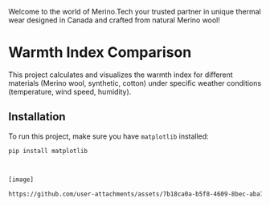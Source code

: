 Welcome to the world of Merino.Tech
your trusted partner in unique thermal wear designed in Canada and crafted from natural Merino wool!


# Warmth Index Comparison

This project calculates and visualizes the warmth index for different materials (Merino wool, synthetic, cotton) under specific weather conditions (temperature, wind speed, humidity).

## Installation

To run this project, make sure you have `matplotlib` installed:

```bash
pip install matplotlib



[image]

https://github.com/user-attachments/assets/7b18ca0a-b5f8-4609-8bec-aba730b1a3ee 


